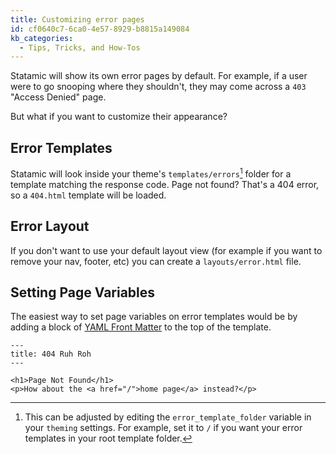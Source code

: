 ```yaml
---
title: Customizing error pages
id: cf0640c7-6ca0-4e57-8929-b8815a149084
kb_categories:
  - Tips, Tricks, and How-Tos
---
```

Statamic will show its own error pages by default. For example, if a user were to go snooping where they shouldn't, they may come across a `403` "Access Denied" page.

But what if you want to customize their appearance?

## Error Templates

Statamic will look inside your theme's `templates/errors`[^1] folder for a template matching the response code. Page not found? That's a 404 error, so a `404.html` template will be loaded.

## Error Layout

If you don't want to use your default layout view (for example if you want to remove your nav, footer, etc) you can create a `layouts/error.html` file.

## Setting Page Variables

The easiest way to set page variables on error templates would be by adding a block of [YAML Front Matter](/yaml) to the top of the template.

```
---
title: 404 Ruh Roh
---

<h1>Page Not Found</h1>
<p>How about the <a href="/">home page</a> instead?</p>
```

[^1]: This can be adjusted by editing the `error_template_folder` variable in your `theming` settings. For example, set it to `/` if you want your error templates in your root template folder.
